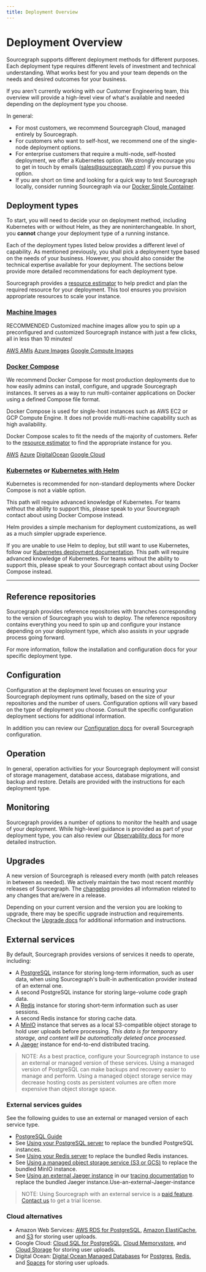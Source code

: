 ```yaml
---
title: Deployment Overview
---
```


<style>
  .btn {
    text-align: center;
  }
</style>

# Deployment Overview

Sourcegraph supports different deployment methods for different purposes. Each deployment type requires different levels of investment and technical understanding. What works best for you and your team depends on the needs and desired outcomes for your business.

If you aren't currently working with our Customer Engineering team, this overview will provide a high-level view of what's available and needed depending on the deployment type you choose.

In general:

- For most customers, we recommend Sourcegraph Cloud, managed entirely by Sourcegraph.
- For customers who want to self-host, we recommend one of the single-node deployment options.
- For enterprise customers that require a multi-node, self-hosted deployment, we offer a Kubernetes option. We strongly encourage you to get in touch by emails (sales@sourcegraph.com) if you pursue this option.
- If you are short on time and looking for a quick way to test Sourcegraph locally, consider running Sourcegraph via our [Docker Single Container](docker-single-container/index.md).

## Deployment types

To start, you will need to decide your on deployment method, including Kubernetes with or without Helm, as they are noninterchangeable. In short, you **cannot** change your deployment type of a running instance.

Each of the deployment types listed below provides a different level of capability. As mentioned previously, you shall pick a deployment type based on the needs of your business. However, you should also consider the technical expertise available for your deployment. The sections below provide more detailed recommendations for each deployment type.

Sourcegraph provides a [resource estimator](resource_estimator.md) to help predict and plan the required resource for your deployment. This tool ensures you provision appropriate resources to scale your instance.

### [Machine Images](machine-images/index.md)

<span class="badge badge-note">RECOMMENDED</span> Customized machine images allow you to spin up a preconfigured and customized Sourcegraph instance with just a few clicks, all in less than 10 minutes!

<div class="getting-started">
  <a class="btn" href="machine-images/aws-ami"><span>AWS AMIs</span></a>
  <a class="btn" href="machine-images/azure"><span>Azure Images</span></a>
  <a class="btn" href="machine-images/gce"><span>Google Compute Images</span></a>
</div>

### [Docker Compose](docker-compose/index.md)

We recommend Docker Compose for most production deployments due to how easily admins can install, configure, and upgrade Sourcegraph instances. It serves as a way to run multi-container applications on Docker using a defined Compose file format.

Docker Compose is used for single-host instances such as AWS EC2 or GCP Compute Engine. It does not provide multi-machine capability such as high availability.

Docker Compose scales to fit the needs of the majority of customers. Refer to the [resource estimator](resource_estimator.md) to find the appropriate instance for you.

<div class="getting-started">
  <a class="btn" href="./docker-compose/aws"><span>AWS</span></a>
  <a class="btn" href="./docker-compose/azure"><span>Azure</span></a>
  <a class="btn" href="./docker-compose/digitalocean"><span>DigitalOcean</span></a>
  <a class="btn" href="./docker-compose/google_cloud"><span>Google Cloud</span></a>
</div>

### [Kubernetes](kubernetes/index.md) or [Kubernetes with Helm](kubernetes/helm.md)

Kubernetes is recommended for non-standard deployments where Docker Compose is not a viable option.

This path will require advanced knowledge of Kubernetes. For teams without the ability to support this, please speak to your Sourcegraph contact about using Docker Compose instead.

Helm provides a simple mechanism for deployment customizations, as well as a much simpler upgrade experience.

If you are unable to use Helm to deploy, but still want to use Kubernetes, follow our [Kubernetes deployment documentation](kubernetes/index.md). This path will require advanced knowledge of Kubernetes. For teams without the ability to support this, please speak to your Sourcegraph contact about using Docker Compose instead.

---

## Reference repositories

Sourcegraph provides reference repositories with branches corresponding to the version of Sourcegraph you wish to deploy. The reference repository contains everything you need to spin up and configure your instance depending on your deployment type, which also assists in your upgrade process going forward.

For more information, follow the installation and configuration docs for your specific deployment type.

## Configuration

Configuration at the deployment level focuses on ensuring your Sourcegraph deployment runs optimally, based on the size of your repositories and the number of users. Configuration options will vary based on the type of deployment you choose. Consult the specific configuration deployment sections for additional information.

In addition you can review our [Configuration docs](../config/index.md) for overall Sourcegraph configuration.

## Operation

In general, operation activities for your Sourcegraph deployment will consist of storage management, database access, database migrations, and backup and restore. Details are provided with the instructions for each deployment type.

## Monitoring

Sourcegraph provides a number of options to monitor the health and usage of your deployment. While high-level guidance is provided as part of your deployment type, you can also review our [Observability docs](../observability/index.md) for more detailed instruction.

## Upgrades

A new version of Sourcegraph is released every month (with patch releases in between as needed). We actively maintain the two most recent monthly releases of Sourcegraph. The [changelog](../../CHANGELOG.md) provides all information related to any changes that are/were in a release.

Depending on your current version and the version you are looking to upgrade, there may be specific upgrade instruction and requirements. Checkout the [Upgrade docs](../updates/index.md) for additional information and instructions.

## External services

By default, Sourcegraph provides versions of services it needs to operate, including:

- A [PostgreSQL](https://www.postgresql.org/) instance for storing long-term information, such as user data, when using Sourcegraph's built-in authentication provider instead of an external one.
- A second PostgreSQL instance for storing large-volume code graph data.
- A [Redis](https://redis.io/) instance for storing short-term information such as user sessions.
- A second Redis instance for storing cache data.
- A [MinIO](https://min.io/) instance that serves as a local S3-compatible object storage to hold user uploads before processing. _This data is for temporary storage, and content will be automatically deleted once processed._
- A [Jaeger](https://www.jaegertracing.io/) instance for end-to-end distributed tracing.

> NOTE: As a best practice, configure your Sourcegraph instance to use an external or managed version of these services. Using a managed version of PostgreSQL can make backups and recovery easier to manage and perform. Using a managed object storage service may decrease hosting costs as persistent volumes are often more expensive than object storage space.

### External services guides

See the following guides to use an external or managed version of each service type.

- [PostgreSQL Guide](../postgres.md)
- See [Using your PostgreSQL server](../external_services/postgres.md) to replace the bundled PostgreSQL instances.
- See [Using your Redis server](../external_services/redis.md) to replace the bundled Redis instances.
- See [Using a managed object storage service (S3 or GCS)](../external_services/object_storage.md) to replace the bundled MinIO instance.
- See [Using an external Jaeger instance](../observability/tracing.md#use-an-external-jaeger-instance) in our [tracing documentation](../observability/tracing.md) to replace the bundled Jaeger instance.Use-an-external-Jaeger-instance

> NOTE: Using Sourcegraph with an external service is a [paid feature](https://about.sourcegraph.com/pricing). [Contact us](https://about.sourcegraph.com/contact/sales) to get a trial license.

### Cloud alternatives

- Amazon Web Services: [AWS RDS for PostgreSQL](https://aws.amazon.com/rds/), [Amazon ElastiCache](https://aws.amazon.com/elasticache/redis/), and [S3](https://aws.amazon.com/s3/) for storing user uploads.
- Google Cloud: [Cloud SQL for PostgreSQL](https://cloud.google.com/sql/docs/postgres/), [Cloud Memorystore](https://cloud.google.com/memorystore/), and [Cloud Storage](https://cloud.google.com/storage) for storing user uploads.
- Digital Ocean: [Digital Ocean Managed Databases](https://www.digitalocean.com/products/managed-databases/) for [Postgres](https://www.digitalocean.com/products/managed-databases-postgresql/), [Redis](https://www.digitalocean.com/products/managed-databases-redis/), and [Spaces](https://www.digitalocean.com/products/spaces/) for storing user uploads.
